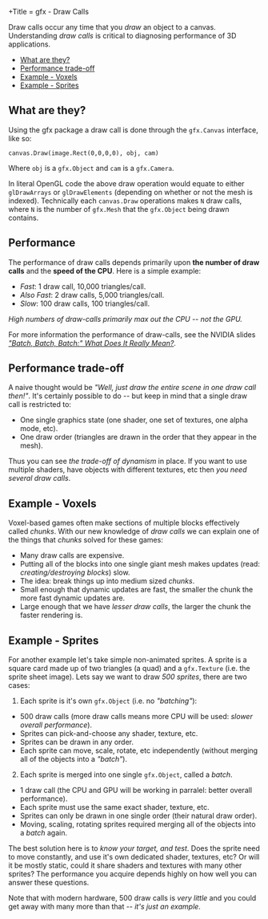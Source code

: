 +Title = gfx - Draw Calls

Draw calls occur any time that you *draw* an object to a canvas. Understanding *draw calls* is critical to diagnosing performance of 3D applications.

 * [What are they?](#what-are-they)
 * [Performance trade-off](#performance-trade-off)
 * [Example - Voxels](#example-voxels)
 * [Example - Sprites](#example-sprites)

## What are they?

Using the gfx package a draw call is done through the `gfx.Canvas` interface, like so:

`canvas.Draw(image.Rect(0,0,0,0), obj, cam)`

Where `obj` is a `gfx.Object` and `cam` is a `gfx.Camera`.

In literal OpenGL code the above draw operation would equate to either `glDrawArrays` or `glDrawElements` (depending on whether or not the mesh is indexed). Technically each `canvas.Draw` operations makes `N` draw calls, where `N` is the number of `gfx.Mesh` that the `gfx.Object` being drawn contains.

## Performance

The performance of draw calls depends primarily upon **the number of draw calls** and the **speed of the CPU**. Here is a simple example:

 * *Fast*: 1 draw call, 10,000 triangles/call.
 * *Also Fast*: 2 draw calls, 5,000 triangles/call.
 * *Slow*: 100 draw calls, 100 triangles/call.

*High numbers of draw-calls primarily max out the CPU -- not the GPU.*

For more information the performance of draw-calls, see the NVIDIA slides *["Batch, Batch, Batch:" What Does It Really Mean?](http://www.nvidia.com/docs/IO/8228/BatchBatchBatch.pdf)*.

## Performance trade-off

A naive thought would be *"Well, just draw the entire scene in one draw call then!"*. It's certainly possible to do -- but keep in mind that a single draw call is restricted to:

 * One single graphics state (one shader, one set of textures, one alpha mode, etc).
 * One draw order (triangles are drawn in the order that they appear in the mesh).

Thus you can see *the trade-off of dynamism* in place. If you want to use multiple shaders, have objects with different textures, etc then *you need several draw calls*.

## Example - Voxels

Voxel-based games often make sections of multiple blocks effectively called *chunks*. With our new knowledge of *draw calls* we can explain one of the things that *chunks* solved for these games:

 * Many draw calls are expensive.
 * Putting all of the blocks into one single giant mesh makes updates (read: *creating/destroying blocks*) slow.
 * The idea: break things up into medium sized *chunks*.
  * Small enough that dynamic updates are fast, the smaller the chunk the more fast dynamic updates are.
  * Large enough that we have *lesser draw calls*, the larger the chunk the faster rendering is.

## Example - Sprites

For another example let's take simple non-animated sprites. A sprite is a square card made up of two triangles (a quad) and a `gfx.Texture` (i.e. the sprite sheet image). Lets say we want to draw *500 sprites*, there are two cases:

 1. Each sprite is it's own `gfx.Object` (i.e. no *"batching"*):
  * 500 draw calls (more draw calls means more CPU will be used: *slower overall performance*).
  * Sprites can pick-and-choose any shader, texture, etc.
  * Sprites can be drawn in any order.
  * Each sprite can move, scale, rotate, etc independently (without merging all of the objects into a *"batch"*).
 2. Each sprite is merged into one single `gfx.Object`, called a *batch*.
  * 1 draw call (the CPU and GPU will be working in parralel: better overall performance).
  * Each sprite must use the same exact shader, texture, etc.
  * Sprites can only be drawn in one single order (their natural draw order).
  * Moving, scaling, rotating sprites required merging all of the objects into a *batch* again.

The best solution here is to *know your target, and test*. Does the sprite need to move constantly, and use it's own dedicated shader, textures, etc? Or will it be mostly static, could it share shaders and textures with many other sprites? The performance you acquire depends highly on how well you can answer these questions.

Note that with modern hardware, 500 draw calls is *very little* and you could get away with many more than that -- *it's just an example*.
